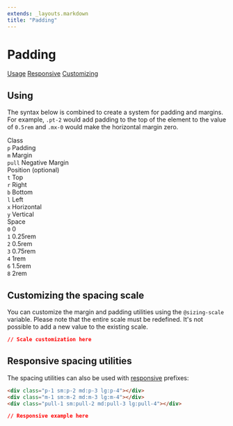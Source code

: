 ```yaml
---
extends: _layouts.markdown
title: "Padding"
---
```


# Padding

<div class="subnav">
    <a class="subnav-link" href="#usage">Usage</a>
    <a class="subnav-link" href="#responsive">Responsive</a>
    <a class="subnav-link" href="#customizing">Customizing</a>
</div>

<h2 id="usage">Using</h2>

The syntax below is combined to create a system for padding and margins. For example, `.pt-2` would add padding to the top of the element to the value of `0.5rem` and `.mx-0` would make the horizontal margin zero.

<div class="flex items-start mt-8 text-sm">
    <div class="pr-12">
        <div class="mb-3 text-slate uppercase">Class</div>
        <div><code class="inline-block my-1 mr-1 px-2 py-1 font-mono border rounded">p</code> Padding</div>
        <div><code class="inline-block my-1 mr-1 px-2 py-1 font-mono border rounded">m</code> Margin</div>
        <div><code class="inline-block my-1 mr-1 px-2 py-1 font-mono border rounded">pull</code> Negative Margin</div>
    </div>
    <div class="pl-12 pr-12 border-l">
        <div class="mb-3 text-slate"><span class="uppercase">Position</span> <span class="text-slate-light text-xs">(optional)</span></div>
        <div><code class="inline-block my-1 mr-1 px-2 py-1 font-mono border rounded">t</code> Top</div>
        <div><code class="inline-block my-1 mr-1 px-2 py-1 font-mono border rounded">r</code> Right</div>
        <div><code class="inline-block my-1 mr-1 px-2 py-1 font-mono border rounded">b</code> Bottom</div>
        <div><code class="inline-block my-1 mr-1 px-2 py-1 font-mono border rounded">l</code> Left</div>
        <div><code class="inline-block my-1 mr-1 px-2 py-1 font-mono border rounded">x</code> Horizontal</div>
        <div><code class="inline-block my-1 mr-1 px-2 py-1 font-mono border rounded">y</code> Vertical</div>
    </div>
    <div class="pl-12 border-l">
        <div class="mb-3 text-slate uppercase">Space</div>
        <div><code class="inline-block my-1 mr-1 px-2 py-1 font-mono border rounded">0</code> 0</div>
        <div><code class="inline-block my-1 mr-1 px-2 py-1 font-mono border rounded">1</code> 0.25rem</div>
        <div><code class="inline-block my-1 mr-1 px-2 py-1 font-mono border rounded">2</code> 0.5rem</div>
        <div><code class="inline-block my-1 mr-1 px-2 py-1 font-mono border rounded">3</code> 0.75rem</div>
        <div><code class="inline-block my-1 mr-1 px-2 py-1 font-mono border rounded">4</code> 1rem</div>
        <div><code class="inline-block my-1 mr-1 px-2 py-1 font-mono border rounded">6</code> 1.5rem</div>
        <div><code class="inline-block my-1 mr-1 px-2 py-1 font-mono border rounded">8</code> 2rem</div>
    </div>
</div>

<h2 id="customizing">Customizing the spacing scale</h2>

You can customize the margin and padding utilities using the `@sizing-scale` variable. Please note that the entire scale must be redefined. It's not possible to add a new value to the existing scale.


```css
// Scale customization here
```

<h2 id="responsive">Responsive spacing utilities</h2>

The spacing utilities can also be used with <a href="/responsive">responsive</a> prefixes:

```html
<div class="p-1 sm:p-2 md:p-3 lg:p-4"></div>
<div class="m-1 sm:m-2 md:m-3 lg:m-4"></div>
<div class="pull-1 sm:pull-2 md:pull-3 lg:pull-4"></div>
```

```css
// Responsive example here
```
